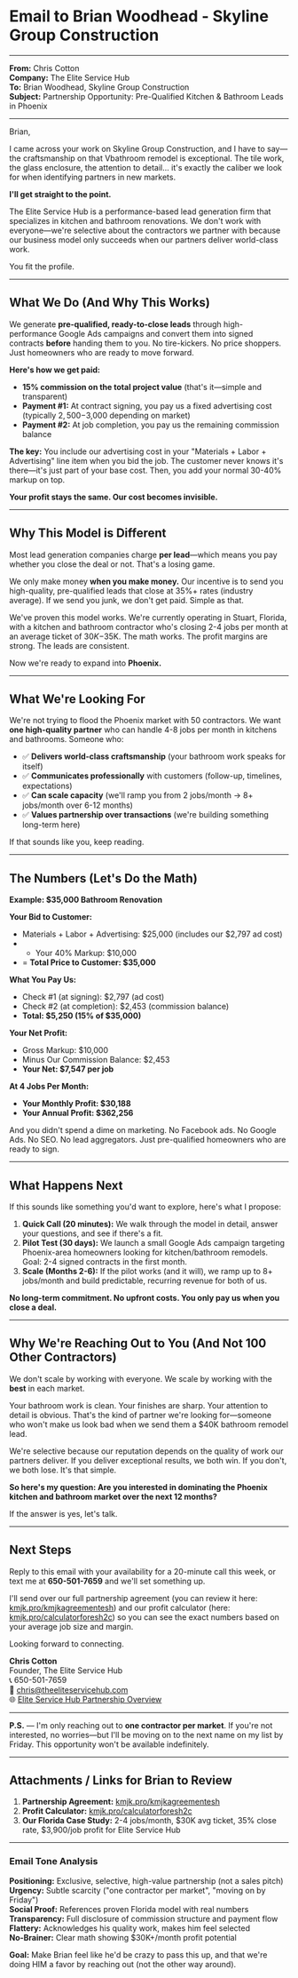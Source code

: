 # Email to Brian Woodhead - Skyline Group Construction

---

**From:** Chris Cotton  
**Company:** The Elite Service Hub  
**To:** Brian Woodhead, Skyline Group Construction  
**Subject:** Partnership Opportunity: Pre-Qualified Kitchen & Bathroom Leads in Phoenix

---

Brian,

I came across your work on Skyline Group Construction, and I have to say—the craftsmanship on that Vbathroom remodel is exceptional. The tile work, the glass enclosure, the attention to detail... it's exactly the caliber we look for when identifying partners in new markets.

**I'll get straight to the point.**

The Elite Service Hub is a performance-based lead generation firm that specializes in kitchen and bathroom renovations. We don't work with everyone—we're selective about the contractors we partner with because our business model only succeeds when our partners deliver world-class work.

You fit the profile.

---

## What We Do (And Why This Works)

We generate **pre-qualified, ready-to-close leads** through high-performance Google Ads campaigns and convert them into signed contracts **before** handing them to you. No tire-kickers. No price shoppers. Just homeowners who are ready to move forward.

**Here's how we get paid:**

- **15% commission on the total project value** (that's it—simple and transparent)
- **Payment #1:** At contract signing, you pay us a fixed advertising cost (typically $2,500-$3,000 depending on market)
- **Payment #2:** At job completion, you pay us the remaining commission balance

**The key:** You include our advertising cost in your "Materials + Labor + Advertising" line item when you bid the job. The customer never knows it's there—it's just part of your base cost. Then, you add your normal 30-40% markup on top.

**Your profit stays the same. Our cost becomes invisible.**

---

## Why This Model is Different

Most lead generation companies charge **per lead**—which means you pay whether you close the deal or not. That's a losing game.

We only make money **when you make money.** Our incentive is to send you high-quality, pre-qualified leads that close at 35%+ rates (industry average). If we send you junk, we don't get paid. Simple as that.

We've proven this model works. We're currently operating in Stuart, Florida, with a kitchen and bathroom contractor who's closing 2-4 jobs per month at an average ticket of $30K-$35K. The math works. The profit margins are strong. The leads are consistent.

Now we're ready to expand into **Phoenix.**

---

## What We're Looking For

We're not trying to flood the Phoenix market with 50 contractors. We want **one high-quality partner** who can handle 4-8 jobs per month in kitchens and bathrooms. Someone who:

- ✅ **Delivers world-class craftsmanship** (your bathroom work speaks for itself)
- ✅ **Communicates professionally** with customers (follow-up, timelines, expectations)
- ✅ **Can scale capacity** (we'll ramp you from 2 jobs/month → 8+ jobs/month over 6-12 months)
- ✅ **Values partnership over transactions** (we're building something long-term here)

If that sounds like you, keep reading.

---

## The Numbers (Let's Do the Math)

**Example: $35,000 Bathroom Renovation**

**Your Bid to Customer:**
- Materials + Labor + Advertising: $25,000 (includes our $2,797 ad cost)
- + Your 40% Markup: $10,000
- = **Total Price to Customer: $35,000**

**What You Pay Us:**
- Check #1 (at signing): $2,797 (ad cost)
- Check #2 (at completion): $2,453 (commission balance)
- **Total: $5,250 (15% of $35,000)**

**Your Net Profit:**
- Gross Markup: $10,000
- Minus Our Commission Balance: $2,453
- **Your Net: $7,547 per job**

**At 4 Jobs Per Month:**
- **Your Monthly Profit: $30,188**
- **Your Annual Profit: $362,256**

And you didn't spend a dime on marketing. No Facebook ads. No Google Ads. No SEO. No lead aggregators. Just pre-qualified homeowners who are ready to sign.

---

## What Happens Next

If this sounds like something you'd want to explore, here's what I propose:

1. **Quick Call (20 minutes):** We walk through the model in detail, answer your questions, and see if there's a fit.
2. **Pilot Test (30 days):** We launch a small Google Ads campaign targeting Phoenix-area homeowners looking for kitchen/bathroom remodels. Goal: 2-4 signed contracts in the first month.
3. **Scale (Months 2-6):** If the pilot works (and it will), we ramp up to 8+ jobs/month and build predictable, recurring revenue for both of us.

**No long-term commitment. No upfront costs. You only pay us when you close a deal.**

---

## Why We're Reaching Out to You (And Not 100 Other Contractors)

We don't scale by working with everyone. We scale by working with the **best** in each market.

Your bathroom work is clean. Your finishes are sharp. Your attention to detail is obvious. That's the kind of partner we're looking for—someone who won't make us look bad when we send them a $40K bathroom remodel lead.

We're selective because our reputation depends on the quality of work our partners deliver. If you deliver exceptional results, we both win. If you don't, we both lose. It's that simple.

**So here's my question: Are you interested in dominating the Phoenix kitchen and bathroom market over the next 12 months?**

If the answer is yes, let's talk.

---

## Next Steps

Reply to this email with your availability for a 20-minute call this week, or text me at **650-501-7659** and we'll set something up.

I'll send over our full partnership agreement (you can review it here: [kmjk.pro/kmjkagreementesh](http://kmjk.pro/kmjkagreementesh)) and our profit calculator (here: [kmjk.pro/calculatorforesh2c](http://kmjk.pro/calculatorforesh2c)) so you can see the exact numbers based on your average job size and margin.

Looking forward to connecting.

**Chris Cotton**  
Founder, The Elite Service Hub  
📞 650-501-7659  
📧 chris@theeliteservicehub.com  
🌐 [Elite Service Hub Partnership Overview](http://kmjk.pro/kmjkagreementesh)

---

**P.S.** — I'm only reaching out to **one contractor per market**. If you're not interested, no worries—but I'll be moving on to the next name on my list by Friday. This opportunity won't be available indefinitely.

---

## Attachments / Links for Brian to Review

1. **Partnership Agreement:** [kmjk.pro/kmjkagreementesh](http://kmjk.pro/kmjkagreementesh)
2. **Profit Calculator:** [kmjk.pro/calculatorforesh2c](http://kmjk.pro/calculatorforesh2c)
3. **Our Florida Case Study:** 2-4 jobs/month, $30K avg ticket, 35% close rate, $3,900/job profit for Elite Service Hub

---

### Email Tone Analysis

**Positioning:** Exclusive, selective, high-value partnership (not a sales pitch)  
**Urgency:** Subtle scarcity ("one contractor per market", "moving on by Friday")  
**Social Proof:** References proven Florida model with real numbers  
**Transparency:** Full disclosure of commission structure and payment flow  
**Flattery:** Acknowledges his quality work, makes him feel selected  
**No-Brainer:** Clear math showing $30K+/month profit potential  

**Goal:** Make Brian feel like he'd be crazy to pass this up, and that we're doing HIM a favor by reaching out (not the other way around).
